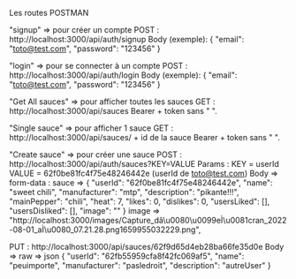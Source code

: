 Les routes POSTMAN

"signup" => pour créer un compte
POST : http://localhost:3000/api/auth/signup
Body (exemple):
{
"email": "toto@test.com",
"password": "123456"
}

"login" => pour se connecter à un compte
POST : http://localhost:3000/api/auth/login
Body (exemple):
{
"email": "toto@test.com",
"password": "123456"
}

"Get All sauces" => pour afficher toutes les sauces
GET : http://localhost:3000/api/sauces
Bearer + token sans " ".

"Single sauce" => pour afficher 1 sauce
GET : http://localhost:3000/api/sauces/ + id de la sauce
Bearer + token sans " ".

"Create sauce" => pour créer une sauce
POST : http://localhost:3000/api/auth/sauces?KEY=VALUE
Params :
KEY = userId
VALUE = 62f0be81fc4f75e48246442e (userId de toto@test.com)
Body => form-data :
sauce =>
{
"userId": "62f0be81fc4f75e48246442e",
"name": "sweet chili",
"manufacturer": "mtp",
"description": "pikante!!!",
"mainPepper": "chili",
"heat": 7,
"likes": 0,
"dislikes": 0,
"usersLiked": [],
"usersDisliked": [],
"image": ""
}
image => "http://localhost:3000/images/Capture_dâ\u0080\u0099eÌ\u0081cran_2022-08-01_aÌ\u0080_07.21.28.png1659955032229.png",

PUT : http://localhost:3000/api/sauces/62f9d65d4eb28ba66fe35d0e
Body => raw => json
{
"userId": "62fb55959cfa8f42fc069af5",
"name": "peuimporte",
"manufacturer": "pasledroit",
"description": "autreUser"
}
